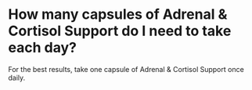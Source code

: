 # How many capsules of Adrenal & Cortisol Support do I need to take each day?

For the best results, take one capsule of Adrenal & Cortisol Support once daily.